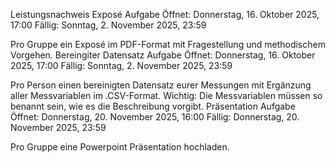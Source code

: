 
Leistungsnachweis
Exposé Aufgabe
Öffnet: Donnerstag, 16. Oktober 2025, 17:00
Fällig: Sonntag, 2. November 2025, 23:59

Pro Gruppe ein Exposé im PDF-Format mit Fragestellung und methodischem Vorgehen.
Bereingiter Datensatz Aufgabe
Öffnet: Donnerstag, 16. Oktober 2025, 17:00
Fällig: Sonntag, 2. November 2025, 23:59

Pro Person einen bereinigten Datensatz eurer Messungen mit Ergänzung aller Messvariablen im .CSV-Format. Wichtig: Die Messvariablen müssen so benannt sein, wie es die Beschreibung vorgibt.
Präsentation Aufgabe
Öffnet: Donnerstag, 20. November 2025, 16:00
Fällig: Donnerstag, 20. November 2025, 23:59

Pro Gruppe eine Powerpoint Präsentation hochladen.
